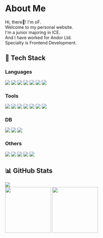 <h1>About Me </h1>

<p>
  Hi, there👋! I'm oF.<br />
  Welcome to my personal website.<br />
  I'm a junior majoring in ICE.<br />
  And I have worked for Andor Ltd.<br />
  Specialty is Frontend Development.
</p>

<h2>&#128296; Tech Stack</h2>

<h3>Languages</h3>

<span>
  <img src="https://img.shields.io/badge/javascript-F7DF1E?logo=javascript&logoColor=white&style=for-the-badge" />
  <img src="https://img.shields.io/badge/typescript-3178C6?logo=typescript&logoColor=white&style=for-the-badge" />
  <img src="https://img.shields.io/badge/react-61DAFB?logo=react&logoColor=white&style=for-the-badge" />
  <img src="https://img.shields.io/badge/node.js-339933?logo=node.js&logoColor=white&style=for-the-badge" />
  <img src="https://img.shields.io/badge/python-3776AB?logo=python&logoColor=white&style=for-the-badge" />
  <img src="https://img.shields.io/badge/go-00ADD8?logo=go&logoColor=white&style=for-the-badge" />
  <img src="https://img.shields.io/badge/php-777BB4?logo=php&logoColor=white&style=for-the-badge" />
</span>

<h3>Tools</h3>

<span>
  <img src="https://img.shields.io/badge/git-F05032?logo=git&logoColor=white&style=for-the-badge" />
  <img src="https://img.shields.io/badge/docker-2496ED?logo=docker&logoColor=white&style=for-the-badge" />
  <img src="https://img.shields.io/badge/jetbrains-000000?logo=jetbrains&logoColor=white&style=for-the-badge" />
  <img src="https://img.shields.io/badge/vs%20code-007ACC?logo=visual%20studio%20code&logoColor=white&style=for-the-badge" />
  <img src="https://img.shields.io/badge/qmk-333333?logo=qmk&logoColor=white&style=for-the-badge" />
  <img src="https://img.shields.io/badge/figma-F24E1E?logo=figma&logoColor=white&style=for-the-badge" />
  <img src="https://img.shields.io/badge/photoshop-31A8FF?logo=Adobe%20Photoshop&logoColor=white&style=for-the-badge" />
</span>

<h3>DB</h3>

<span>
  <img src="https://img.shields.io/badge/mysql-4479A1?logo=mysql&logoColor=white&style=for-the-badge" />
  <img src="https://img.shields.io/badge/sql%20server-CC2927?logo=microsoft%20sql%20server&logoColor=white&style=for-the-badge" />
  <img src="https://img.shields.io/badge/mongodb-47A248?logo=mongodb&logoColor=white&style=for-the-badge" />
</span>

<h3>Others</h3>

<span>
  <img src="https://img.shields.io/badge/heroku-430098?logo=heroku&logoColor=white&style=for-the-badge" />
  <img src="https://img.shields.io/badge/codepen-000000?logo=codepen&logoColor=white&style=for-the-badge" />
  <img src="https://img.shields.io/badge/google%20cloud-4285F4?logo=google%20cloud&logoColor=white&style=for-the-badge" />
  <img src="https://img.shields.io/badge/godaddy-1BDBDB?logo=godaddy&logoColor=white&style=for-the-badge" />
  <img src="https://img.shields.io/badge/cloudflare-F38020?logo=cloudflare&logoColor=white&style=for-the-badge" />
</span>

<h2>&#128202; GitHub Stats</h2>

<span>
  <img src="https://github-profile-trophy.vercel.app/?username=sky9154&theme=nord&row=1" />
  <br />
  <img height="150em" src="https://github-readme-stats.vercel.app/api?username=sky9154&theme=tokyonight&show_icons=true&hide=prs" />
  <img height="150em" src="https://github-readme-stats.vercel.app/api/top-langs/?username=sky9154&theme=tokyonight&layout=compact&langs_count=4&hide=css,HTML" />
</span>